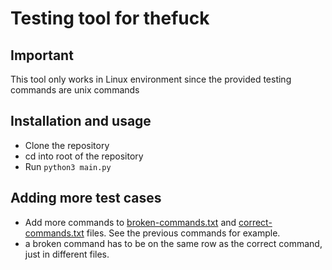 # Testing tool for thefuck

## Important
This tool only works in Linux environment since the provided testing commands are unix commands

## Installation and usage
- Clone the repository
- cd into root of the repository
- Run ```python3 main.py```

## Adding more test cases
- Add more commands to [broken-commands.txt](broken-commands.txt) and [correct-commands.txt](correct-commands.txt) files. See the previous commands for example. 
- a broken command has to be on the same row as the correct command, just in different files.